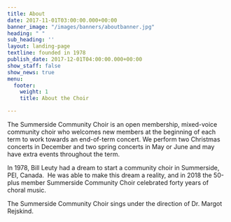 ```yaml
---
title: About
date: 2017-11-01T03:00:00.000+00:00
banner_image: "/images/banners/aboutbanner.jpg"
heading: " "
sub_heading: ''
layout: landing-page
textline: founded in 1978
publish_date: 2017-12-01T04:00:00.000+00:00
show_staff: false
show_news: true
menu:
  footer:
    weight: 1
    title: About the Choir

---
```

The Summerside Community Choir is an open membership, mixed-voice community choir who welcomes new members at the beginning of each term to work towards an end-of-term concert. We perform two Christmas concerts in December and two spring concerts in May or June and may have extra events throughout the term.

In 1978, Bill Leuty had a dream to start a community choir in Summerside, PEI, Canada.  He was able to make this dream a reality, and in 2018 the 50-plus member Summerside Community Choir celebrated forty years of choral music.

The Summerside Community Choir sings under the direction of Dr. Margot Rejskind.
